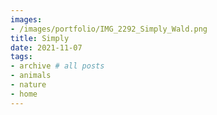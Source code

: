 ```yaml
---
images:
- /images/portfolio/IMG_2292_Simply_Wald.png
title: Simply
date: 2021-11-07
tags:
- archive # all posts
- animals
- nature
- home
---
```

